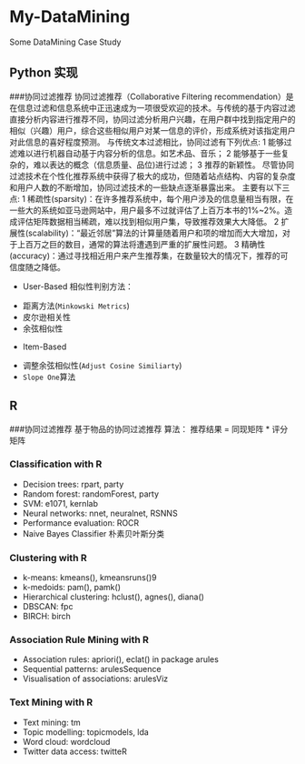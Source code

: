My-DataMining
=============

Some DataMining Case Study

## Python 实现
###协同过滤推荐
协同过滤推荐（Collaborative Filtering recommendation）是在信息过滤和信息系统中正迅速成为一项很受欢迎的技术。与传统的基于内容过滤直接分析内容进行推荐不同，协同过滤分析用户兴趣，在用户群中找到指定用户的相似（兴趣）用户，综合这些相似用户对某一信息的评价，形成系统对该指定用户对此信息的喜好程度预测。
 与传统文本过滤相比，协同过滤有下列优点:
1 能够过滤难以进行机器自动基于内容分析的信息。如艺术品、音乐；
2 能够基于一些复杂的，难以表达的概念（信息质量、品位)进行过滤；
3 推荐的新颖性。
 尽管协同过滤技术在个性化推荐系统中获得了极大的成功，但随着站点结构、内容的复杂度和用户人数的不断增加，协同过滤技术的一些缺点逐渐暴露出来。
 主要有以下三点:
1 稀疏性(sparsity)：在许多推荐系统中，每个用户涉及的信息量相当有限，在一些大的系统如亚马逊网站中，用户最多不过就评估了上百万本书的1%~2%。造成评估矩阵数据相当稀疏，难以找到相似用户集，导致推荐效果大大降低。
2 扩展性(scalability)：“最近邻居”算法的计算量随着用户和项的增加而大大增加，对于上百万之巨的数目，通常的算法将遭遇到严重的扩展性问题。
3 精确性(accuracy)：通过寻找相近用户来产生推荐集，在数量较大的情况下，推荐的可信度随之降低。

* User-Based
相似性判别方法：
- 距离方法(`Minkowski Metrics`)
- 皮尔逊相关性
- 余弦相似性 

* Item-Based
- 调整余弦相似性(`Adjust Cosine Similiarty`)
- `Slope One`算法

## R

###协同过滤推荐
基于物品的协同过滤推荐
算法： 推荐结果 = 同现矩阵 * 评分矩阵

### Classification with R

* Decision trees: rpart, party
* Random forest: randomForest, party
* SVM: e1071, kernlab
* Neural networks: nnet, neuralnet, RSNNS
* Performance evaluation: ROCR
* Naive Bayes Classifier 朴素贝叶斯分类

### Clustering with R
* k-means: kmeans(), kmeansruns()9
* k-medoids: pam(), pamk()
* Hierarchical clustering: hclust(), agnes(), diana()
* DBSCAN: fpc
* BIRCH: birch

### Association Rule Mining with R
* Association rules: apriori(), eclat() in package arules
* Sequential patterns: arulesSequence
* Visualisation of associations: arulesViz

### Text Mining with R
* Text mining: tm
* Topic modelling: topicmodels, lda
* Word cloud: wordcloud
* Twitter data access: twitteR

##
